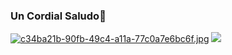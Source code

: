 ### Un Cordial Saludo👋
[![c34ba21b-90fb-49c4-a11a-77c0a7e6bc6f.jpg](https://i.postimg.cc/4xcNbVkd/c34ba21b-90fb-49c4-a11a-77c0a7e6bc6f.jpg)](https://postimg.cc/YvpHt4SK)
<img src="https://postimg.cc/YvpHt4SK](https://i.postimg.cc/4xcNbVkd/c34ba21b-90fb-49c4-a11a-77c0a7e6bc6f.jpg)">
<!--
**EndersonGomez/EndersonGomez** is a ✨ _special_ ✨ repository because its `README.md` (this file) appears on your GitHub profile.

Here are some ideas to get you started:

- 🔭 I’m currently working on ...
- 🌱 I’m currently learning ...
- 👯 I’m looking to collaborate on ...
- 🤔 I’m looking for help with ...
- 💬 Ask me about ...
- 📫 How to reach me: ...
- 😄 Pronouns: ...
- ⚡ Fun fact: ...
-->
